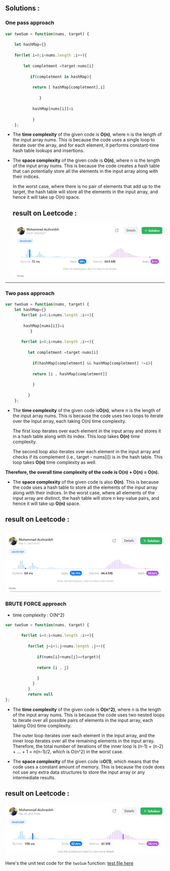 ## Solutions :

 
### One pass approach 



```js
var twoSum = function(nums, target) {

    let hashMap={}

    for(let i=0;i<nums.length ;i++){

        let completment =target-nums[i]

           if(completment in hashMap){

            return [ hashMap[completment],i]

               }

            hashMap[nums[i]]=i

            }
    };
```
- The **time complexity** of the given code is **O(n)**,
  where n is the length of the input array nums. This is because the code uses a single loop to iterate over the array,
   and for each element, it performs constant-time hash table lookups and insertions.
- The **space complexity** of the given code is **O(n)**, where n is the length of the input array nums. This is because the code creates a hash table that can potentially store all the elements in the input array along with their indices.

  In the worst case, where there is no pair of elements that add up to the target, the hash table will store all the elements in the input array, and hence it will take up O(n) space. 
  
  
   ## result on Leetcode : 
   ![two sum](../assets/twoSum2pass.png)
-----
### Two pass approach 


```js
var twoSum = function(nums, target) {
    let hashMap={}
       for(let i=0;i<nums.length ;i++){

        hashMap[nums[i]]=i
           }

       for(let i=0;i<nums.length ;i++){

          let completment =target-nums[i]

            if(hashMap[completment] && hashMap[completment] !=i){

            return [i , hashMap[completment]]

            }

          }
    };
```
- The **time complexity** of the given code is**O(n)**, where n is the length of the input array nums. This is because the code uses two loops to iterate over the input array, each taking O(n) time complexity.

  The first loop iterates over each element in the input array and stores it in a hash table along with its index. This loop takes **O(n)** time complexity.

  The second loop also iterates over each element in the input array and checks if its complement (i.e., target - nums[i]) is in the hash table. This loop takes **O(n)** time complexity as well.

**Therefore, the overall time complexity of the code is O(n) + O(n) = O(n).**

- The **space complexity** of the given code is also **O(n)**. This is because the code uses a hash table to store all the elements of the input array along with their indices. In the worst case, where all elements of the input array are distinct, the hash table will store n key-value pairs, and hence it will take up **O(n)** space.
## result on Leetcode : 
   ![two sum](../assets/twoSum.png)
-----
### BRUTE FORCE approach

- time complexity : O(N^2)

```js
var twoSum = function(nums, target) {
         
       for(let i=0;i<nums.length ;i++){
         
          for(let j=i+1;j<nums.length ;j++){
          
              if(nums[i]+nums[j]==target){

              return [i , j]

              }
            }
          }
          return null
};
```
- The **time complexity** of the given code is **O(n^2)**, where n is the length of the input array nums. This is because the code uses two nested loops to iterate over all possible pairs of elements in the input array, each taking O(n) time complexity.

  The outer loop iterates over each element in the input array, and the inner loop iterates over all the remaining elements in the input array. Therefore, the total number of iterations of the inner loop is (n-1) + (n-2) + ... + 1 = n(n-1)/2, which is O(n^2) in the worst case.

- The **space complexity** of the given code is**O(1)**, which means that the code uses a constant amount of memory. This is because the code does not use any extra data structures to store the input array or any intermediate results.
## result on Leetcode : 
   ![two sum](../assets/twoSumTwoPass.png)

Here's the unit test code for the `twoSum` function:  [test file here](./twoSum.test.js)
